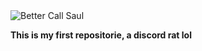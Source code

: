 <picture>
  <source media="(prefers-color-scheme: dark)" srcset="https://media.moddb.com/images/mods/1/56/55177/bandicam_2022-09-05_20-00-55-025.jpg">
  <source media="(prefers-color-scheme: light)" srcset="https://media.moddb.com/images/mods/1/56/55177/bandicam_2022-09-05_20-00-55-025.jpg">
   <img alt="Better Call Saul" src="https://media.moddb.com/images/mods/1/56/55177/bandicam_2022-09-05_20-00-55-025.jpg">
</picture>

  **This is my first repositorie, a discord rat lol**
